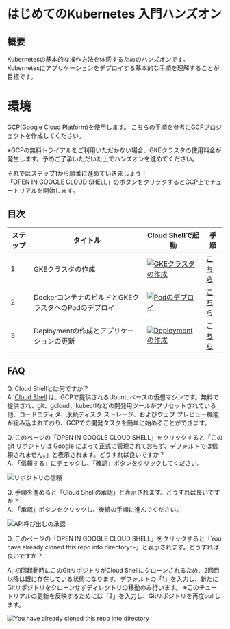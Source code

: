 # はじめてのKubernetes 入門ハンズオン
## 概要
Kubernetesの基本的な操作方法を体感するためのハンズオンです。  
Kubernetesにアプリケーションをデプロイする基本的な手順を理解することが目標です。

# 環境
GCP(Google Cloud Platform)を使用します。
[こちら](https://www.apps-gcp.com/gcp-startup/)の手順を参考にGCPプロジェクトを作成してください。

※GCPの無料トライアルをご利用いただかない場合、GKEクラスタの使用料金が発生します。予めご了承いただいた上でハンズオンを進めてください。

それではステップ1から順番に進めていきましょう！  
「OPEN IN GOOGLE CLOUD SHELL」のボタンをクリックするとGCP上でチュートリアルを開始します。

## 目次
|ステップ|タイトル|Cloud Shellで起動|手順|
| --- | --- | --- | --- |
| 1 | GKEクラスタの作成 | [![GKEクラスタの作成](https://gstatic.com/cloudssh/images/open-btn.png)](https://console.cloud.google.com/home/dashboard?cloudshell=true&cloudshell_git_repo=https://github.com/koizumittn/handson-for-begineers&cloudshell_tutorial=k8s/tutorial-create-gke-cluster.md) | [こちら](https://github.com/koizumittn/handson-for-begineers/blob/master/k8s/tutorial-create-gke-cluster.md) |
| 2 | DockerコンテナのビルドとGKEクラスタへのPodのデプロイ | [![Podのデプロイ](https://gstatic.com/cloudssh/images/open-btn.png)](https://console.cloud.google.com/home/dashboard?cloudshell=true&cloudshell_git_repo=https://github.com/koizumittn/handson-for-begineers&cloudshell_tutorial=k8s/tutorial-create-pod.md) | [こちら](https://github.com/koizumittn/handson-for-begineers/blob/master/k8s/tutorial-create-pod.md) |
| 3 | Deploymentの作成とアプリケーションの更新 | [![Deploymentの作成](https://gstatic.com/cloudssh/images/open-btn.png)](https://console.cloud.google.com/home/dashboard?cloudshell=true&cloudshell_git_repo=https://github.com/koizumittn/handson-for-begineers&cloudshell_tutorial=k8s/tutorial-create-deployment.md) | [こちら](https://github.com/koizumittn/handson-for-begineers/blob/master/k8s/tutorial-create-deployment.md) |

## FAQ
Q. Cloud Shellとは何ですか？  
A. [Cloud Shell](https://cloud.google.com/shell?hl=ja) は、GCPで提供されるUbuntuベースの仮想マシンです。無料で提供され、git、gcloud、kubectlなどの開発用ツールがプリセットされている他、コードエディタ、永続ディスク ストレージ、およびウェブ プレビュー機能が組み込まれており、GCPでの開発タスクを簡単に始めることができます。

Q. このページの「OPEN IN GOOGLE CLOUD SHELL」をクリックすると「この git リポジトリは Google によって正式に管理されておらず、デフォルトでは信頼されません。」と表示されます。どうすれば良いですか？  
A. 「信頼する」にチェックし、「確認」ボタンをクリックしてください。

![リポジトリの信頼](https://user-images.githubusercontent.com/22129880/95879023-dc845f80-0db0-11eb-93b7-1632d91952b6.png)

Q. 手順を進めると「Cloud Shellの承認」と表示されます。どうすれば良いですか？  
A. 「承認」ボタンをクリックし、後続の手順に進んでください。

![API呼び出しの承認](https://user-images.githubusercontent.com/22129880/95879400-47ce3180-0db1-11eb-9661-b2c916116ca5.png)

Q. このページの「OPEN IN GOOGLE CLOUD SHELL」をクリックすると「You have already cloned this repo into directory〜」と表示されます。どうすれば良いですか？

A. 初回起動時にこのGitリポジトリがCloud Shellにクローンされるため、2回目以降は既に存在している状態になります。デフォルトの「1」を入力し、新たにGitリポジトリをクローンせずディレクトリの移動のみ行います。
※このチュートリアルの更新を反映するためには「2」を入力し、Gitリポジトリを再度pullします。

![You have already cloned this repo into directory](https://user-images.githubusercontent.com/22129880/96035891-a0c7c380-0e9e-11eb-96ab-84f8f3023f7e.png)